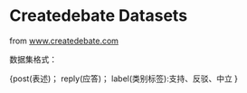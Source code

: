 # Createdebate Datasets

from www.createdebate.com

数据集格式：

{post(表述)；
 reply(应答)；
 label(类别标签):支持、反驳、中立
}

